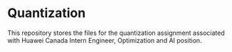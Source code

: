 # Quantization
 This repository stores the files for the quantization assignment associated with Huawei Canada Intern Engineer, Optimization and AI position.
